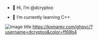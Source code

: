 - 👋 Hi, I’m @dcryptoo

- 🌱 I’m currently learning C++

![image title](https://rushter.com/counter.svg)
https://komarev.com/ghpvc/?username=dcryptoo&color=ff69b4
